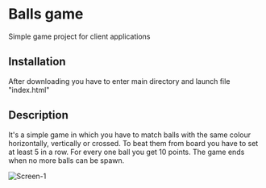 # Balls game

Simple game project for client applications

<h2>Installation</h2>
After downloading you have to enter main directory and launch file "index.html"

<h2>Description</h2>
It's a simple game in which you have to match balls with the same colour horizontally, vertically or crossed. To beat them from board you  have to set at least 5 in a row. For every one ball you get 10 points. The game ends when no more balls can be spawn.

![Screen-1](./img/screen.png)
